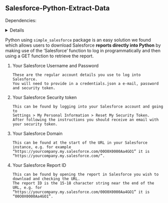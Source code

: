 ## Salesforce-Python-Extract-Data


Dependencies: 
<details>

    pip3 install Salesforce
    pip3 install requests
    pip3 install pandas

</details>



 Python using `simple_salesforce` package is an easy solution we found which allows users to download Salesforce **reports directly into Python** by making use of the ‘Salesforce’ function to log in programmatically and then using a GET function to retrieve the report.

1. Your Salesforce Username and Password

       These are the regular account details you use to log into Salesforce.
       You will need to provide in a credentials.json a e-mail, password and security token.
2. Your Salesforce Security token
 
       This can be found by logging into your Salesforce account and going to 
       Settings > My Personal Information > Reset My Security Token. 
       After following the instructions you should receive an email with your security token.

3. Your Salesforce Domain

       This can be found at the start of the URL in your Salesforce instance, e.g. for example
       “https://yourcompany.my.salesforce.com/00O0X0000Aa4GO1” it is “https://yourcompany.my.salesforce.com/”.

4. Your Salesforce Report ID

       This can be found by opening the report in Salesforce you wish to download and checking the URL.
       The report ID is the 15-18 character string near the end of the URL, e.g. for
       “https://yourcompany.my.salesforce.com/00O0X0000Aa4GO1” it is “00O0X0000Aa4GO1”.

